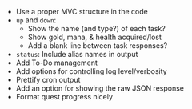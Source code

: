 - Use a proper MVC structure in the code
- `up` and `down`:
    - Show the name (and type?) of each task?
    - Show gold, mana, & health acquired/lost
    - Add a blank line between task responses?
- `status`: Include alias names in output
- Add To-Do management
- Add options for controlling log level/verbosity
- Prettify cron output
- Add an option for showing the raw JSON response
- Format quest progress nicely
